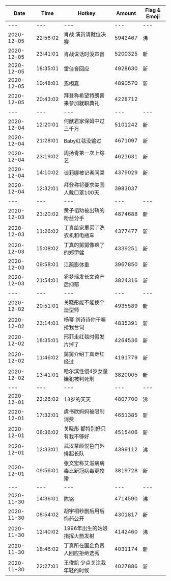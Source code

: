 Date | Time | Hotkey | Amount | Flag & Emoji 
--- | --- | --- | --- | ---
--- | --- | --- | --- | ---
2020-12-05|22:56:02|肖战 演员请就位决赛|5942467|沸 
2020-12-05|23:41:01|肖战说话时没声音|5200325|新 
2020-12-05|18:35:01|雷佳音回应|4928630|新 
2020-12-05|10:48:01|焉栩嘉|4890570|新 
2020-12-05|20:43:02|拜登称希望特朗普来参加就职典礼|4228712| 
--- | --- | --- | --- | ---
2020-12-04|12:20:01|何猷君家保姆中过三千万|5101242|新 
2020-12-04|21:28:01|Baby红毯没输过|4671097|新 
2020-12-04|23:19:02|周扬青第一次上综艺|4621631|新 
2020-12-04|14:10:02|谈莉娜被记者问哭|4379029|新 
2020-12-04|12:32:01|拜登称将要求美国人戴口罩100天|3983037| 
--- | --- | --- | --- | ---
2020-12-03|23:20:02|黄子韬劝被出轨的粉丝分手|4874688|新 
2020-12-03|11:26:02|丁真给家里买了洗衣机和电瓶车|4377477|新 
2020-12-03|15:08:02|丁真的舅舅像疯了的郑伊健|4339251|新 
2020-12-03|09:58:01|江疏影体重|3967850|新 
2020-12-03|21:54:01|奚梦瑶发长文谈产后抑郁|3824316|新 
--- | --- | --- | --- | ---
2020-12-02|20:51:01|关晓彤能不能换个造型师|4935589|新 
2020-12-02|23:14:01|杨幂 刘诗诗你干嘛抢我台词|4835391|新 
2020-12-02|18:35:01|邢菲走红毯时假发片掉了|4264536|新 
2020-12-02|11:46:02|舅舅介绍丁真走红经过|4191779|新 
2020-12-02|13:41:01|哈尔滨性侵4岁女童嫌犯被判死刑|3820005|新 
--- | --- | --- | --- | ---
2020-12-01|22:26:02|13岁的天天|4807700|沸 
2020-12-01|17:32:01|虞书欣妈妈被限制消费|4651385|新 
2020-12-01|08:36:02|关晓彤 都特别好只有我不够好|4515406|新 
2020-12-01|12:33:01|武汉茶颜悦色门外排起长队|4399112|沸 
2020-12-01|09:56:01|张文宏称艾滋病病毒比新冠病毒更狡猾|3819728|新 
--- | --- | --- | --- | ---
2020-11-30|14:36:01|陈铭|4714590|沸 
2020-11-30|08:54:02|胡宇桐秒删后用后悔药公开|4301817|新 
2020-11-30|12:40:02|1996年出生的姑娘指挥火箭发射|4142460|沸 
2020-11-30|18:46:02|丁真所在国企负责人回应拒绝选秀|4031174|新 
2020-11-30|22:27:01|王俊凯 少点关注我年轻的时候|4027886|新 

